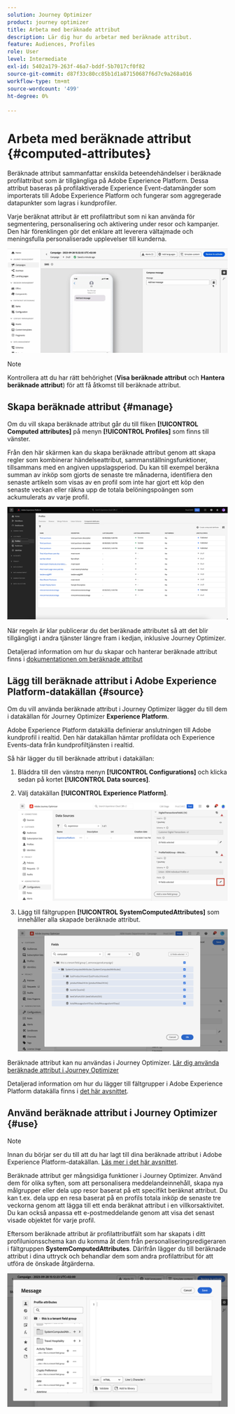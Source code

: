```yaml
---
solution: Journey Optimizer
product: journey optimizer
title: Arbeta med beräknade attribut
description: Lär dig hur du arbetar med beräknade attribut.
feature: Audiences, Profiles
role: User
level: Intermediate
exl-id: 5402a179-263f-46a7-bddf-5b7017cf0f82
source-git-commit: d87f33c80cc85b1d1a87150687f6d7c9a268a016
workflow-type: tm+mt
source-wordcount: '499'
ht-degree: 0%

---
```


# Arbeta med beräknade attribut {#computed-attributes}

Beräknade attribut sammanfattar enskilda beteendehändelser i beräknade profilattribut som är tillgängliga på Adobe Experience Platform. Dessa attribut baseras på profilaktiverade Experience Event-datamängder som importerats till Adobe Experience Platform och fungerar som aggregerade datapunkter som lagras i kundprofiler.

Varje beräknat attribut är ett profilattribut som ni kan använda för segmentering, personalisering och aktivering under resor och kampanjer. Den här förenklingen gör det enklare att leverera vältajmade och meningsfulla personaliserade upplevelser till kunderna.


![](../rn/assets/do-not-localize/computed-attributes.gif)


>[!NOTE]
>
>Kontrollera att du har rätt behörighet (**Visa beräknade attribut** och **Hantera beräknade attribut**) för att få åtkomst till beräknade attribut.

## Skapa beräknade attribut {#manage}

Om du vill skapa beräknade attribut går du till fliken **[!UICONTROL Computed attributes]** på menyn **[!UICONTROL Profiles]** som finns till vänster.

Från den här skärmen kan du skapa beräknade attribut genom att skapa regler som kombinerar händelseattribut, sammanställningsfunktioner, tillsammans med en angiven uppslagsperiod. Du kan till exempel beräkna summan av inköp som gjorts de senaste tre månaderna, identifiera den senaste artikeln som visas av en profil som inte har gjort ett köp den senaste veckan eller räkna upp de totala belöningspoängen som ackumulerats av varje profil.

![](assets/computed-attributes.png)

När regeln är klar publicerar du det beräknade attributet så att det blir tillgängligt i andra tjänster längre fram i kedjan, inklusive Journey Optimizer.

Detaljerad information om hur du skapar och hanterar beräknade attribut finns i [dokumentationen om beräknade attribut](https://experienceleague.adobe.com/docs/experience-platform/profile/computed-attributes/overview.html)

## Lägg till beräknade attribut i Adobe Experience Platform-datakällan {#source}

Om du vill använda beräknade attribut i Journey Optimizer lägger du till dem i datakällan för Journey Optimizer **Experience Platform**.

Adobe Experience Platform datakälla definierar anslutningen till Adobe kundprofil i realtid. Den här datakällan hämtar profildata och Experience Events-data från kundprofiltjänsten i realtid.

Så här lägger du till beräknade attribut i datakällan:

1. Bläddra till den vänstra menyn **[!UICONTROL Configurations]** och klicka sedan på kortet **[!UICONTROL Data sources]**.

1. Välj datakällan **[!UICONTROL Experience Platform]**.

   ![](assets/computed-attributes-add.png)

1. Lägg till fältgruppen **[!UICONTROL SystemComputedAttributes]** som innehåller alla skapade beräknade attribut.

   ![](assets/computed-attributes-fieldgroup.png)

Beräknade attribut kan nu användas i Journey Optimizer. [Lär dig använda beräknade attribut i Journey Optimizer](#use)

Detaljerad information om hur du lägger till fältgrupper i Adobe Experience Platform datakälla finns i [det här avsnittet](../datasource/adobe-experience-platform-data-source.md).

## Använd beräknade attribut i Journey Optimizer {#use}

>[!NOTE]
>
>Innan du börjar ser du till att du har lagt till dina beräknade attribut i Adobe Experience Platform-datakällan. [Läs mer i det här avsnittet](#source).

Beräknade attribut ger mångsidiga funktioner i Journey Optimizer. Använd dem för olika syften, som att personalisera meddelandeinnehåll, skapa nya målgrupper eller dela upp resor baserat på ett specifikt beräknat attribut. Du kan t.ex. dela upp en resa baserat på en profils totala inköp de senaste tre veckorna genom att lägga till ett enda beräknat attribut i en villkorsaktivitet. Du kan också anpassa ett e-postmeddelande genom att visa det senast visade objektet för varje profil.

Eftersom beräknade attribut är profilattributfält som har skapats i ditt profilunionsschema kan du komma åt dem från personaliseringsredigeraren i fältgruppen **SystemComputedAttributes**. Därifrån lägger du till beräknade attribut i dina uttryck och behandlar dem som andra profilattribut för att utföra de önskade åtgärderna.

![](assets/computed-attributes-ajo.png)
